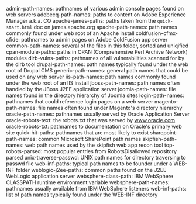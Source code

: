 admin-path-names: pathnames of various admin console pages found on web servers
adobecq-path-names: paths to content on Adobe Experience Manager a.k.a. CQ
apache-james-paths: paths taken from the `quick-start.html` doc on james.apache.org
apache-path-names: path names commonly found under web root of an Apache install
coldfusion-cfmx-cfide: pathnames to admin pages on Adobe ColdFusion app server
common-path-names: several of the files in this folder, sorted and uniqified
cpan-module-paths: paths in CPAN (Comprehensive Perl Archive Network) modules
dirb-vulns-paths: pathnames of all vulnerabilities scanned for by the dirb tool
drupal-path-names: path names typically found under the web root of Drupal CMS
generic-path-names: general path names that could be used on any web server
iis-path-names: path names commonly found under the web root of an IIS install
jboss-path-names: path names often handled by the JBoss J2EE application server
joomla-path-names: file names found in the directory hierarchy of Joomla sites
login-path-names: pathnames that could reference login pages on a web server
magento-path-names:  file names often found under Magento's directory hierarchy
oracle-path-names: pathnames usually served by Oracle Application Server
oracle-robots-text: the robots.txt that was served by www.oracle.com
oracle-robots-txt: pathnames to documentation on Oracle's primary web site
quick-hit-paths: pathnames that are most likely to exist
sharepoint-path-names: common Microsoft SharePoint path names
skipfish-path-names: web path names used by the skipfish web app recon tool
top-robots-parsed: most popular entries from RobotsDisallowed repository parsed
unix-traverse-passwd: UNIX path names for directory traversing to passwd file
web-inf-paths: typical path names to be founder under a WEB-INF folder
weblogic-j2ee-paths: common paths found on the J2EE WebLogic application server
websphere-class-path: IBM WebSphere CLASSPATH runtime environment variable 
websphere-path-names: pathnames usually available from IBM WebSphere listeners
web-inf-paths: list of path names typically found under the WEB-INF directory
